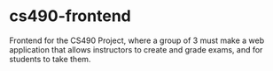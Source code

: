 # cs490-frontend

Frontend for the CS490 Project, where a group of 3 must make a web application that allows instructors to create and grade exams, and for students to take them. 
